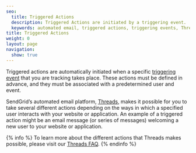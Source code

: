 ```yaml
---
seo:
  title: Triggered Actions
  description: Triggered Actions are initiated by a triggering event.
  keywords: automated email, triggered actions, triggering events, Threads
title: Triggered Actions
weight: 0
layout: page
navigation:
  show: true
---
```


Triggered actions are automatically initiated when a specific [triggering event]({{root_url}}/Glossary/triggering_events.html) that you are tracking takes place. These actions must be defined in advance, and they must be associated with a predetermined user and event.

SendGrid’s automated email platform, [Threads](http://threads.io/), makes it possible for you to take several different actions depending on the ways in which a specified user interacts with your website or application. An example of a triggered action might be an email message (or series of messages) welcoming a new user to your website or application.

{% info %}
To learn more about the different actions that Threads makes possible, please visit our [Threads FAQ](https://support.threads.io/hc/en-us/articles/206049497-What-types-of-Workflow-Actions-are-supported-).
{% endinfo %}
